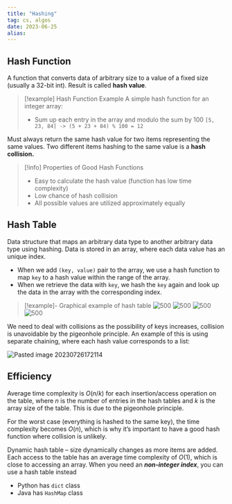 ```yaml
---
title: "Hashing"
tag: cs, algos
date: 2023-06-25
alias:
---
```

## Hash Function
A function that converts data of arbitrary size to a value of a fixed size (usually a 32-bit int).
Result is called **hash value**.

>[!example] Hash Function Example
>A simple hash function for an integer array:
>- Sum up each entry in the array and modulo the sum by 100
>`[5, 23, 84] -> (5 + 23 + 84) % 100 = 12`

Must always return the same hash value for two items representing the same values.
Two different items hashing to the same value is a **hash collision.**

>[!info] Properties of Good Hash Functions
>- Easy to calculate the hash value (function has low time complexity)
>- Low chance of hash collision
>- All possible values are utilized approximately equally

## Hash Table
Data structure that maps an arbitrary data type to another arbitrary data type using hashing.
Data is stored in an array, where each data value has an unique index. 
- When we add `(key, value)` pair to the array, we use a hash function to map `key` to a hash value within the range of the array. 
- When we retrieve the data with `key`, we hash the `key` again and look up the data in the array with the corresponding index.

> [!example]- Graphical example of hash table
> ![500](CS/attachments/Pasted%20image%2020230726171358.png)
> ![500](CS/attachments/Pasted%20image%2020230726171415.png)
> ![500](CS/attachments/Pasted%20image%2020230726171425.png)
> ![500](CS/attachments/Pasted%20image%2020230726171436.png)

We need to deal with collisions as the possibility of keys increases, collision is unavoidable by the pigeonhole principle. An example of this is using separate chaining, where each hash value corresponds to a list:

![Pasted image 20230726172114](CS/attachments/Pasted%20image%2020230726172114.png)

## Efficiency
Average time complexity is $O(n/k)$ for each insertion/access operation on the table, where $n$ is the number of entries in the hash tables and $k$ is the array size of the table. This is due to the pigeonhole principle.

For the worst case (everything is hashed to the same key), the time complexity becomes $O(n)$, which is why it’s important to have a good hash function where collision is unlikely.

Dynamic hash table – size dynamically changes as more items are added. Each access to the table has an average time complexity of $O(1)$, which is close to accessing an array. When you need an ***non-integer index***, you can use a hash table instead

- Python has `dict` class
- Java has `HashMap` class

